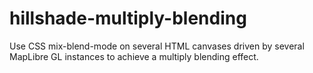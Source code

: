 # hillshade-multiply-blending
Use CSS mix-blend-mode on several HTML canvases driven by several MapLibre GL instances to achieve a multiply blending effect.
